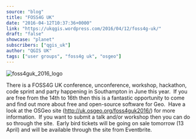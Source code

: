```yaml
---
source: "blog"
title: "FOSS4G UK"
date: "2016-04-12T10:37:36+0000"
link: "https://ukqgis.wordpress.com/2016/04/12/foss4g-uk/"
draft: "false"
showcase: "planet"
subscribers: ["qgis_uk"]
author: "QGIS UK"
tags: ["user groups", "foss4g uk", "osgeo"]
---
```


<p><img alt="foss4guk_2016_logo" class="alignleft size-full wp-image-1439" src="https://ukqgis.wordpress.com/wp-content/uploads/2016/04/foss4guk_2016_logo.png?w=700" /></p>
<p>There is a FOSS4G UK conference, unconference, workshop, hackathon, code sprint and party happening in Southampton in June this year.  If you are free from the 14th to 16th then this is a fantastic opportunity to come and find out more about free and open-source software for Geo.  Have a look at the OSGeo site (<a href="http://uk.osgeo.org/foss4guk2016/">http://uk.osgeo.org/foss4guk2016/</a>) for more information.  If you want to submit a talk and/or workshop then you can do so through the site.  Early bird tickets will be going on sale tomorrow (13 April) and will be available through the site from Eventbrite.</p>
